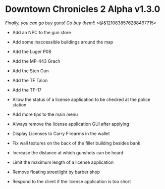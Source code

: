 # Downtown Chronicles 2 Alpha v1.3.0
*Finally, you can go buy guns! Go buy them!!*
<@&1210838576288497715>

* Add an NPC to the gun store
* Add some inaccessible buildings around the map
* Add the Luger P08
* Add the MP-443 Grach
* Add the Sten Gun
* Add the TF Talon
* Add the TF-17
* Allow the status of a license application to be checked at the police station

* Add more tips to the main menu
* Always remove the license application GUI after applying
* Display Licenses to Carry Firearms in the wallet
* Fix wall textures on the back of the filler building besides bank
* Increase the distance at which gunshots can be heard
* Limit the maximum length of a license application
* Remove floating streetlight by barber shop
* Respond to the client if the license application is too short